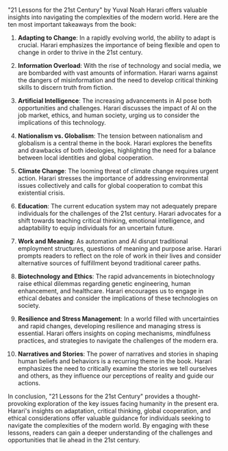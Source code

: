 "21 Lessons for the 21st Century" by Yuval Noah Harari offers valuable insights into navigating the complexities of the modern world. Here are the ten most important takeaways from the book:

1. **Adapting to Change**: In a rapidly evolving world, the ability to adapt is crucial. Harari emphasizes the importance of being flexible and open to change in order to thrive in the 21st century.

2. **Information Overload**: With the rise of technology and social media, we are bombarded with vast amounts of information. Harari warns against the dangers of misinformation and the need to develop critical thinking skills to discern truth from fiction.

3. **Artificial Intelligence**: The increasing advancements in AI pose both opportunities and challenges. Harari discusses the impact of AI on the job market, ethics, and human society, urging us to consider the implications of this technology.

4. **Nationalism vs. Globalism**: The tension between nationalism and globalism is a central theme in the book. Harari explores the benefits and drawbacks of both ideologies, highlighting the need for a balance between local identities and global cooperation.

5. **Climate Change**: The looming threat of climate change requires urgent action. Harari stresses the importance of addressing environmental issues collectively and calls for global cooperation to combat this existential crisis.

6. **Education**: The current education system may not adequately prepare individuals for the challenges of the 21st century. Harari advocates for a shift towards teaching critical thinking, emotional intelligence, and adaptability to equip individuals for an uncertain future.

7. **Work and Meaning**: As automation and AI disrupt traditional employment structures, questions of meaning and purpose arise. Harari prompts readers to reflect on the role of work in their lives and consider alternative sources of fulfillment beyond traditional career paths.

8. **Biotechnology and Ethics**: The rapid advancements in biotechnology raise ethical dilemmas regarding genetic engineering, human enhancement, and healthcare. Harari encourages us to engage in ethical debates and consider the implications of these technologies on society.

9. **Resilience and Stress Management**: In a world filled with uncertainties and rapid changes, developing resilience and managing stress is essential. Harari offers insights on coping mechanisms, mindfulness practices, and strategies to navigate the challenges of the modern era.

10. **Narratives and Stories**: The power of narratives and stories in shaping human beliefs and behaviors is a recurring theme in the book. Harari emphasizes the need to critically examine the stories we tell ourselves and others, as they influence our perceptions of reality and guide our actions.

In conclusion, "21 Lessons for the 21st Century" provides a thought-provoking exploration of the key issues facing humanity in the present era. Harari's insights on adaptation, critical thinking, global cooperation, and ethical considerations offer valuable guidance for individuals seeking to navigate the complexities of the modern world. By engaging with these lessons, readers can gain a deeper understanding of the challenges and opportunities that lie ahead in the 21st century.